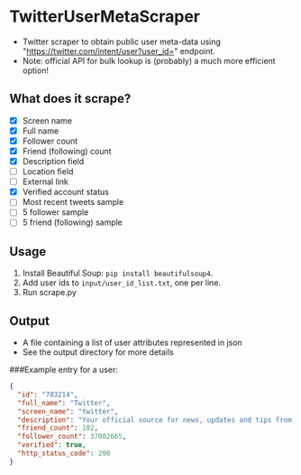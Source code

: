 # TwitterUserMetaScraper
- Twitter scraper to obtain public user meta-data using "https://twitter.com/intent/user?user_id=" endpoint.
- Note: official API for bulk lookup is (probably) a much more efficient option!

## What does it scrape?
- [X] Screen name
- [X] Full name
- [X] Follower count
- [X] Friend (following) count
- [X] Description field 
- [ ] Location field
- [ ] External link
- [X] Verified account status
- [ ] Most recent tweets sample
- [ ] 5 follower sample
- [ ] 5 friend (following) sample

## Usage
1. Install Beautiful Soup: `pip install beautifulsoup4`.
2. Add user ids to `input/user_id_list.txt`, one per line.
3. Run scrape.py

## Output
- A file containing a list of user attributes represented in json
- See the output directory for more details

###Example entry for a user:
```json
{
  "id": "783214", 
  "full_name": "Twitter", 
  "screen_name": "twitter",
  "description": "Your official source for news, updates and tips from Twitter, Inc.", 
  "friend_count": 102, 
  "follower_count": 37002665, 
  "verified": true,
  "http_status_code": 200
}
```
